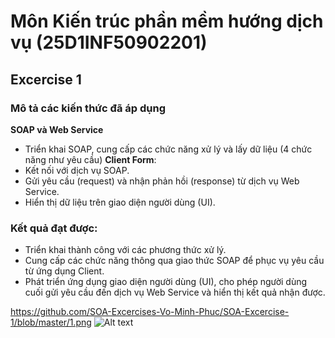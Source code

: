 
# Môn Kiến trúc phần mềm hướng dịch vụ (25D1INF50902201)
## Excercise 1


### Mô tả các kiến thức đã áp dụng
**SOAP và Web Service**
  - Triển khai SOAP, cung cấp các chức năng xử lý và lấy dữ liệu (4 chức năng như yêu cầu)
**Client Form**:
  - Kết nối với dịch vụ SOAP.
  - Gửi yêu cầu (request) và nhận phản hồi (response) từ dịch vụ Web Service.
  - Hiển thị dữ liệu trên giao diện người dùng (UI).


### Kết quả đạt được:
- Triển khai thành công với các phương thức xử lý.
- Cung cấp các chức năng thông qua giao thức SOAP để phục vụ yêu cầu từ ứng dụng Client.
- Phát triển ứng dụng giao diện người dùng (UI), cho phép người dùng cuối gửi yêu cầu đến dịch vụ Web Service và hiển thị kết quả nhận được.
  
https://github.com/SOA-Excercises-Vo-Minh-Phuc/SOA-Excercise-1/blob/master/1.png
![Alt text](/SOA-Excercises-Vo-Minh-Phuc/SOA-Excercise-1/blob/master/1.png)
